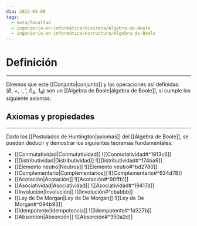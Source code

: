 ```yaml
---
dia: 2023-04-08
tags:
  - nota/facultad
  - ingeniería-en-informática/discreta/Álgebra-de-Boole
  - ingeniería-en-informática/estructura/Álgebra-de-Boole
---
```

# Definición
---
Diremos que este [[Conjunto|conjunto]] y las operaciones así definidas: $(B,~+,~\cdot,~',~0_B,~1_B)$ son un [[Álgebra de Boole|álgebra de Boole]], si cumple los siguiente axiomas:

## Axiomas y propiedades
---
Dado los [[Postulados de Huntington|axiomas]] del [[Álgebra de Boole]], se pueden deducir y demostrar los siguientes teoremas fundamentales:

* [[Conmutatividad|Conmutatividad]] ![[Conmutatividad#^1913c6]]
* [[Distributividad|Distributividad]] ![[Distributividad#^174ba9]]
* [[Elemento neutro|Neutros]] ![[Elemento neutro#^bd2780]]
* [[Complementario|Complementarios]] ![[Complementario#^634d78]]
* [[Acotación|Acotación]] ![[Acotación#^90ffb1]]
* [[Asociatividad|Asociatividad]] ![[Asociatividad#^19417d]]
* [[Involución|Involución]] ![[Involución#^cbabbb]]
* [[Ley de De Morgan|Ley de De Morgan]] ![[Ley de De Morgan#^094b93]]
* [[Idempotente|Idempotencia]] ![[Idempotente#^1d327b]]
* [[Absorción|Absorción]] ![[Absorción#^350a2d]]